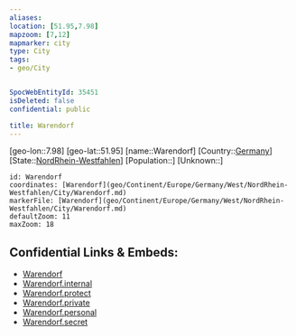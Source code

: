 ```yaml
---
aliases: 
location: [51.95,7.98]
mapzoom: [7,12] 
mapmarker: city 
type: City
tags:
- geo/City


SpocWebEntityId: 35451
isDeleted: false
confidential: public

title: Warendorf
---
```

[geo-lon::7.98]
[geo-lat::51.95]
[name::Warendorf]
[Country::[Germany](geo/Continent/Europe/Germany.md)]
[State::[NordRhein-Westfahlen](NordRhein-Westfahlen)]
[Population::]
[Unknown::]


```leaflet
id: Warendorf
coordinates: [Warendorf](geo/Continent/Europe/Germany/West/NordRhein-Westfahlen/City/Warendorf.md)
markerFile: [Warendorf](geo/Continent/Europe/Germany/West/NordRhein-Westfahlen/City/Warendorf.md)
defaultZoom: 11 
maxZoom: 18
```


## Confidential Links & Embeds: 
- [Warendorf](../../../../../../../../_public/geo/Continent/Europe/Germany/West/NordRhein-Westfahlen/City/Warendorf.md) 
- [Warendorf.internal](../../../../../../../../_internal/geo/Continent/Europe/Germany/West/NordRhein-Westfahlen/City/Warendorf.internal.md) 
- [Warendorf.protect](../../../../../../../../_protect/geo/Continent/Europe/Germany/West/NordRhein-Westfahlen/City/Warendorf.protect.md) 
- [Warendorf.private](../../../../../../../../_private/geo/Continent/Europe/Germany/West/NordRhein-Westfahlen/City/Warendorf.private.md) 
- [Warendorf.personal](../../../../../../../../_personal/geo/Continent/Europe/Germany/West/NordRhein-Westfahlen/City/Warendorf.personal.md) 
- [Warendorf.secret](../../../../../../../../_secret/geo/Continent/Europe/Germany/West/NordRhein-Westfahlen/City/Warendorf.secret.md) 
